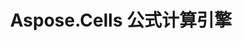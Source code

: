 ﻿---
title: Aspose.Cells 公式计算引擎
type: docs
weight: 70
url: /zh/java/aspose-cells-formula-calculation-engine/
---
